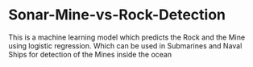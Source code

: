 # Sonar-Mine-vs-Rock-Detection
This is a machine learning model which predicts the Rock and the Mine using logistic regression. Which can be used in Submarines and Naval Ships for detection of the Mines inside the ocean  
